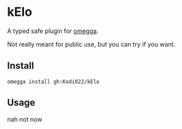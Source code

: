 # kElo

A typed safe plugin for [omegga](https://github.com/brickadia-community/omegga).

Not really meant for public use, but you can try if you want.

## Install

`omegga install gh:Kodi022/kElo`

## Usage

nah not now
